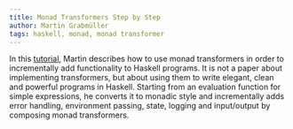 ```yaml
---
title: Monad Transformers Step by Step
author: Martin Grabmüller
tags: haskell, monad, monad transformer
---
```

In this [tutorial](http://www.cs.virginia.edu/~wh5a/personal/Transformers.pdf), Martin describes how to use monad transformers in order to incrementally add functionality to Haskell programs. It is not a paper about implementing transformers, but about using them to write elegant, clean and powerful programs in Haskell. Starting from an evaluation function for simple expressions, he converts it to monadic style and incrementally adds error handling, environment passing, state, logging and input/output by composing monad transformers.
